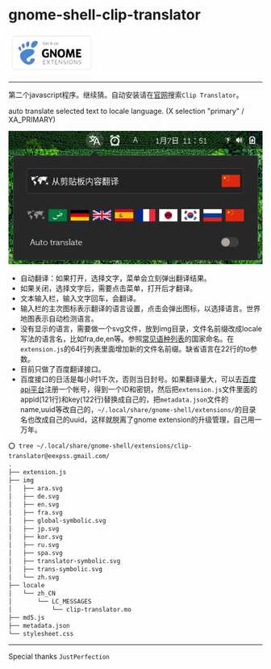 # gnome-shell-clip-translator

[<img alt="" height="80" src="https://raw.githubusercontent.com/andyholmes/gnome-shell-extensions-badge/master/get-it-on-ego.svg?sanitize=true">](https://extensions.gnome.org/extension/4744/clip-translator/)

---

第二个javascript程序。继续猜。自动安装请在[官网](https://extensions.gnome.org/)搜索`Clip Translator`。

auto translate selected text to locale language. (X selection "primary" / XA_PRIMARY)

![](screenshot.png)

- 自动翻译：如果打开，选择文字，菜单会立刻弹出翻译结果。
- 如果关闭，选择文字后，需要点击菜单，打开后才翻译。
- 文本输入栏，输入文字回车，会翻译。
- 输入栏的主次图标表示翻译的语言设置，点击会弹出图标，以选择语言。世界地图表示自动检测语言。
- 没有显示的语言，需要做一个svg文件，放到img目录，文件名前缀改成locale写法的语言名，比如fra,de,en等。参照[常见语种列表](http://api.fanyi.baidu.com/doc/21)的国家命名。在`extension.js`的64行列表里面增加新的文件名前缀。缺省语言在22行的to参数。
- 目前只做了百度翻译接口。
- 百度接口的日活是每小时1千次，否则当日封号。如果翻译量大，可以去[百度api平台](http://api.fanyi.baidu.com/manage/developer)注册一个帐号，得到一个ID和密钥，然后把`extension.js`文件里面的appid(121行)和key(122行)替换成自己的，把`metadata.json`文件的name,uuid等改自己的，`~/.local/share/gnome-shell/extensions/`的目录名也改成自己的uuid，这样就脱离了gnome extension的升级管理，自己用一万年。

```
⭕ tree ~/.local/share/gnome-shell/extensions/clip-translator@eexpss.gmail.com/
.
├── extension.js
├── img
│   ├── ara.svg
│   ├── de.svg
│   ├── en.svg
│   ├── fra.svg
│   ├── global-symbolic.svg
│   ├── jp.svg
│   ├── kor.svg
│   ├── ru.svg
│   ├── spa.svg
│   ├── translator-symbolic.svg
│   ├── trans-symbolic.svg
│   └── zh.svg
├── locale
│   └── zh_CN
│       └── LC_MESSAGES
│           └── clip-translator.mo
├── md5.js
├── metadata.json
└── stylesheet.css
```
---
Special thanks `JustPerfection`
